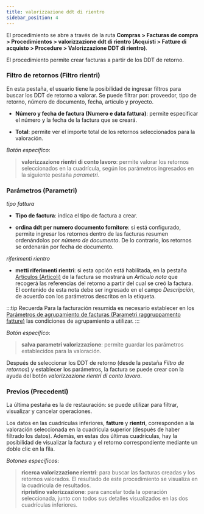 ```yaml
---
title: valorizzazione ddt di rientro
sidebar_position: 4
---
```


El procedimiento se abre a través de la ruta **Compras > Facturas de compra > Procedimientos > valorizzazione ddt di rientro (Acquisti > Fatture di acquisto > Procedure > Valorizzazione DDT di rientro)**.

El procedimiento permite crear facturas a partir de los DDT de retorno.

### Filtro de retornos (Filtro rientri)

En esta pestaña, el usuario tiene la posibilidad de ingresar filtros para buscar los DDT de retorno a valorar. Se puede filtrar por: proveedor, tipo de retorno, número de documento, fecha, artículo y proyecto.

- **Número y fecha de factura (Numero e data fattura)**: permite especificar el número y la fecha de la factura que se creará.

- **Total**: permite ver el importe total de los retornos seleccionados para la valoración.

*Botón específico*:

> **valorizzazione rientri di conto lavoro**: permite valorar los retornos seleccionados en la cuadrícula, según los parámetros ingresados en la siguiente pestaña *parametri*.


### Parámetros (Parametri)

*tipo fattura*

- **Tipo de factura**: indica el tipo de factura a crear.

- **ordina ddt per numero documento fornitore**: si está configurado, permite ingresar los retornos dentro de las facturas resumen ordenándolos por *número de documento*. De lo contrario, los retornos se ordenarán por fecha de documento.

*riferimenti rientro*

- **metti riferimenti rientri**: si esta opción está habilitada, en la pestaña [Artículos (Articoli)](/docs/purchase/purchase-invoices/insert-purchase-invoice/purchase-invoice) de la factura se mostrará un *Artículo nota* que recogerá las referencias del retorno a partir del cual se creó la factura. El contenido de esta nota debe ser ingresado en el campo *Descripción*, de acuerdo con los parámetros descritos en la etiqueta.

:::tip Recuerda
Para la facturación resumida es necesario establecer en los [Parámetros de agrupamiento de facturas (Parametri raggruppamento fatture)](/docs/configurations/parameters/purchase/invoice-grouping/) las condiciones de agrupamiento a utilizar.
:::

*Botón específico*:

> **salva parametri valorizzazione**: permite guardar los parámetros establecidos para la valoración.

Después de seleccionar los DDT de retorno (desde la pestaña *Filtro de retornos*) y establecer los parámetros, la factura se puede crear con la ayuda del botón *valorizzazione rientri di conto lavoro*.

### Previos (Precedenti)

La última pestaña es la de restauración: se puede utilizar para filtrar, visualizar y cancelar operaciones.

Los datos en las cuadrículas inferiores, **fatture** y **rientri**, corresponden a la valoración seleccionada en la cuadrícula superior (después de haber filtrado los datos). Además, en estas dos últimas cuadrículas, hay la posibilidad de visualizar la factura y el retorno correspondiente mediante un doble clic en la fila.

*Botones específicos*:
> **ricerca valorizzazione rientri**: para buscar las facturas creadas y los retornos valorados. El resultado de este procedimiento se visualiza en la cuadrícula de resultados.    
> **ripristino valorizzazione**: para cancelar toda la operación seleccionada, junto con todos sus detalles visualizados en las dos cuadrículas inferiores.